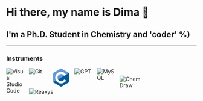 # Hi there, my name is Dima 👋 

## I'm a Ph.D. Student in Chemistry and 'coder' %)

---

### Instruments
<img align="left" alt="Visual Studio Code" width="50px" src="https://cdn.jsdelivr.net/gh/devicons/devicon/icons/vscode/vscode-original.svg" style="padding-right:10px;" />
<img align="left" alt="Git" width="50px" src="https://cdn.jsdelivr.net/gh/devicons/devicon/icons/git/git-original.svg" style="padding-right:10px;" />
<img align="left" alt="C" width="50px" src="https://github.com/devicons/devicon/blob/master/icons/c/c-original.svg" style="padding-right:10px;" />
<img align="left" alt="GPT" width="50px" src="https://upload.wikimedia.org/wikipedia/commons/thumb/0/04/ChatGPT_logo.svg/1024px-ChatGPT_logo.svg.png" style="padding-right:10px;" />
<img align="left" alt="MySQL" width="50px" src="https://www.freepnglogos.com/uploads/logo-mysql-png/logo-mysql-mysql-logo-png-images-are-download-crazypng-21.png" style="padding-right:10px;" />
<img align="left" alt="ChemDraw" width="60px" src="https://logodix.com/logo/2032286.png" style="padding-right:10px; padding-top:20px" />
<img align="left" alt="Reaxys" width="125px" src="https://www.bristol.ac.uk/media-library/sites/chemistry/images/bsm/bsm-sponsor-logos/Reaxys%20Logo%20Elsevier.png" style="padding-right:10px;" />
